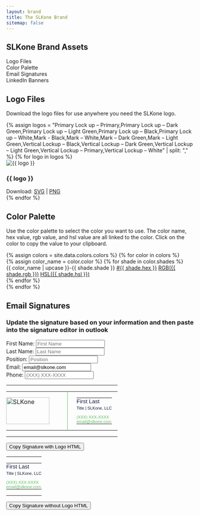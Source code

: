 ```yaml
---
layout: brand
title: The SLKone Brand
sitemap: false
---
```

<section id="toc" class="container mx-auto max-w-7xl py-20">
    <h2 class="text-4xl mb-12 font-display">SLKone Brand Assets</h2>
    <ul class="prose dark:prose-invert">
        <li><a href="#logo-downloads">Logo Files</a></li>
        <li><a href="#color-palette">Color Palette</a></li>
        <li><a href="#email-signatures">Email Signatures</a></li>
        <li><a href="#linkedin">LinkedIn Banners</a></li>
    </ul>
</section>
<script src="https://cdnjs.cloudflare.com/ajax/libs/html2canvas/1.4.1/html2canvas.min.js"></script>
<script>
document.addEventListener('click', function(event) {
    if (event.target.classList.contains('download-png')) {
        const targetId = event.target.getAttribute('data-target');
        const div = document.getElementById(targetId);
        
        if (div) {
            html2canvas(div).then(canvas => {
                const link = document.createElement('a');
                link.download = `${targetId}-image.png`;
                link.href = canvas.toDataURL('image/png');
                link.click();
            });
        }
    }
});
</script>
<script>
    function copyToClipboard(targetId) {
        const element = document.getElementById(targetId);
        if (element) {
            const range = document.createRange();
            range.selectNodeContents(element);
            const selection = window.getSelection();
            selection.removeAllRanges();
            selection.addRange(range);
            document.execCommand('copy');
            alert(`Copied: ${element.innerHTML}`);
        } else {
            alert('Element not found');
        }
    }
</script>
<section id="logo-downloads" class="py-20 container mx-auto max-w-7xl">
    <h2 class="text-4xl mb-12 font-display">Logo Files</h2>
    <p class="mb-8 text-xl">Download the logo files for use anywhere you need the SLKone logo.</p>
    <div class="grid grid-cols-2 gap-8">
        {% assign logos = "Primary Lock up – Primary,Primary Lock up – Dark Green,Primary Lock up – Light Green,Primary Lock up – Black,Primary Lock up – White,Mark - Black,Mark – White,Mark – Dark Green,Mark – Light Green,Vertical Lockup – Black,Vertical Lockup – Dark Green,Vertical Lockup – Light Green,Vertical Lockup – Primary,Vertical Lockup – White" | split: "," %}
        {% for logo in logos %}
        <div class="mb-8 bg-slate-100 dark:bg-currant-300 p-8 rounded-xl text-center">
            <img src="{{ '/assets/images/logo/svg/' | append: logo | append: '.svg' }}" alt="{{ logo }}" class="h-32 w-auto mx-auto">
            <h3 class="py-4 text-xl">{{ logo }}</h3>
            <div>
            Download: <a class="text-emerald dark:text-forest" href="{{ '/assets/images/logo/svg/' | append: logo | append: '.svg' }}">SVG</a> | <a class="text-emerald dark:text-forest" href="{{ '/assets/images/logo/png/' | append: logo | append: '.png' }}">PNG</a>
            </div>
        </div>
        {% endfor %}
    </div>
</section>
<section id="color-palette" class="py-20 container mx-auto max-w-7xl">
    <h2 class="text-4xl mb-12 font-display">Color Palette</h2>
    <p class="mb-8 text-xl">Use the color palette to select the color you want to use. The color name, hex value, rgb value, and hsl value are all linked to the color. Click on the color to copy the value to your clipboard.</p>
    <div class="grid grid-cols-1 gap-8">
        {% assign colors = site.data.colors.colors %}
        {% for color in colors %}
            <div class="flex items-center">
                {% assign color_name = color.color %}
                {% for shade in color.shades %}
                    <div class="text-center">
                        <div class="bg-{{ color_name | downcase }}-{{ shade.shade }} w-full h-20 block cursor-pointer mb-2" onclick="copyToClipboard('{{ color_name }}-{{ shade.shade }}-hex')"></div>
                        <span class="ml-2 text-sm block">{{ color_name | upcase }}-{{ shade.shade }}</span>
                        <a href="#" class="ml-2 text-sm block" onclick="copyToClipboard('{{ color_name }}-{{ shade.shade }}-hex')">#<span id="{{ color_name }}-{{ shade.shade }}-hex">{{ shade.hex }}</span></a> 
                        <a href="#" class="ml-2 text-sm block" onclick="copyToClipboard('{{ color_name }}-{{ shade.shade }}-rgb')">RGB(<span id="{{ color_name }}-{{ shade.shade }}-rgb">{{ shade.rgb }}</span>)</a> 
                        <a href="#" class="ml-2 text-sm block" onclick="copyToClipboard('{{ color_name }}-{{ shade.shade }}-hsl')">HSL(<span id="{{ color_name }}-{{ shade.shade }}-hsl">{{ shade.hsl }}</span>)</a>
                    </div>
                {% endfor %}
            </div>
        {% endfor %}
    </div>
</section>

<section id="email-signatures" class="py-20 container mx-auto max-w-7xl">
    <h2 class="text-4xl mb-12 font-display">Email Signatures</h2>
    <div class="flex flex-col mb-8">
        <h3 class="text-xl mb-4">Update the signature based on your information and then paste into the signature editor in outlook </h3>
        <div class="grid grid-cols-2 gap-8">
            <div>
                <label for="first-name" class="block">First Name:</label>
                <input type="text" id="first-name" class="border p-2 w-full text-currant" placeholder="First Name" oninput="updateSignature()">
            </div>
            <div>
                <label for="last-name" class="block">Last Name:</label>
                <input type="text" id="last-name" class="border p-2 w-full text-currant" placeholder="Last Name" oninput="updateSignature()">
            </div>
            <div>
                <label for="position" class="block">Position:</label>
                <input type="text" id="position" class="border p-2 w-full text-currant" placeholder="Position" oninput="updateSignature()">
            </div>
            <div>
                <label for="email" class="block">Email:</label>
                <input type="email" id="email" class="border p-2 w-full text-currant" value="email@slkone.com" oninput="updateSignature()" required>
            </div>
            <div>
                <label for="phone" class="block">Phone:</label>
                <input type="text" id="phone" class="border p-2 w-full text-currant" placeholder="(XXX) XXX-XXXX" oninput="this.value = this.value.replace(/[^0-9]/g, '').replace(/(\d{3})(\d)/, '($1) $2').replace(/(\d{3})(\d{4})$/, '$1-$2'); updateSignature();">
            </div>
        </div>
    </div>
    <div class="grid grid-cols-2 gap-8">
        <div class="mb-4">
            <div id="with-logo" class="bg-white p-8 rounded-xl">
                <table id="email" width="340" cellspacing="0" cellpadding="0" border="0">
                    <tr style="border:0;padding:0;">
                        <td style="border:0;padding:0;">
                            <table cellspacing="0" cellpadding="0" border="0">
                                <tr style="border:0;padding:0;">
                                    <td valign="top" width="140" height="72" style="padding:0 24px 0 0; vertical-align: middle; border:0;">
                                        <a href="http://slk.one" target="_blank"><img alt="SLKone" width="116" height="72px" style="margin-right: 24px;width:116px; height: 72px; vertical-align: middle;" src="https://slkone.com/assets/images/logo/email.png" /></a>
                                    </td>
                                    <td style="padding:0 15px 0 24px;vertical-align: top; border:0; border-left: 1px solid #5DBC5B;" valign="top">
                                        <table cellspacing="0" cellpadding="0" border="0" style="line-height: 1.1;">
                                            <tr style="border:0;padding:0;">
                                                <td style="border:0;padding:0;">
                                                    <div id="with-logo-name" style="font: 15px arial, helvetica, sans-serif;color:#161A41;">First Last</div>
                                                </td>
                                            </tr>
                                            <tr style="border:0;padding:0;">
                                                <td style="padding: 4px 0 12px;border:0;">
                                                    <div id="with-logo-position" style="font: 11px arial, helvetica, sans-serif;color:#161A41;">Title | SLKone, LLC</div>
                                                </td>
                                            </tr>
                                            <tr style="padding: 0;border:0;">
                                                <td style="border:0;padding:0;">
                                                    <div id="with-logo-phone" style="color: #5DBC5B;border:0;padding:0;font: 11px arial, helvetica, sans-serif;text-decoration: none;">(XXX) XXX-XXXX</div>
                                                </td>
                                            </tr>
                                            <tr style="padding: 0;border:0;">
                                                <td style="border:0;padding:0;">
                                                    <div id="with-logo-email" style="color: #5DBC5B;border:0;padding:0;font: 11px arial, helvetica, sans-serif;text-decoration: none;">email@slkone.com</div>
                                                </td>
                                            </tr>
                                        </table>
                                    </td>
                                </tr>
                            </table>
                        </td>
                    </tr>
                </table>
            </div>
            <button class="bg-emerald text-white p-2 rounded mt-4" onclick="copyToClipboard('with-logo')">Copy Signature with Logo HTML</button>
        </div>
        <div class="mb-4">
            <div id="without-logo" class="bg-white p-8 rounded-xl">
                <table id="email" width="340" cellspacing="0" cellpadding="0" border="0">
                    <tr style="border:0;padding:0;">
                        <td style="border:0;padding:0;">
                            <table cellspacing="0" cellpadding="0" border="0" style="line-height: 1.1;">
                                <tr style="border:0;padding:0;">
                                    <td style="border:0;padding:0;">
                                        <div id="without-logo-name" style="font: 15px arial, helvetica, sans-serif;color:#161A41;">First Last</div>
                                    </td>
                                </tr>
                                <tr style="border:0;padding:0;">
                                    <td style="padding: 4px 0 12px;border:0;">
                                        <div id="without-logo-position" style="font: 11px arial, helvetica, sans-serif;color:#161A41;">Title | SLKone, LLC</div>
                                    </td>
                                </tr>
                                <tr style="padding: 0;border:0;">
                                    <td style="border:0;padding:0;">
                                        <div id="without-logo-phone" style="color: #5DBC5B;border:0;padding:0;font: 11px arial, helvetica, sans-serif;text-decoration: none;">(XXX) XXX-XXXX</div>
                                    </td>
                                </tr>
                                <tr style="padding: 0;border:0;">
                                    <td style="border:0;padding:0;">
                                        <div id="without-logo-email" style="color: #5DBC5B;border:0;padding:0;font: 11px arial, helvetica, sans-serif;text-decoration: none;">email@slkone.com</div>
                                    </td>
                                </tr>
                            </table>
                        </td>
                    </tr>
                </table>
            </div>
            <button class="bg-emerald text-white p-2 rounded mt-4" onclick="copyToClipboard('without-logo')">Copy Signature without Logo HTML</button>
        </div>
    </div>
    <script>
        function updateSignature() {
            const firstName = document.getElementById('first-name').value;
            const lastName = document.getElementById('last-name').value;
            const position = document.getElementById('position').value;
            const email = document.getElementById('email').value;
            const phone = document.getElementById('phone').value;

            document.getElementById('with-logo-name').innerText = `${firstName} ${lastName}`;
            document.getElementById('with-logo-position').innerText = `${position} | SLKone, LLC`;
            document.getElementById('with-logo-phone').innerText = phone || '(XXX) XXX-XXXX';
            document.getElementById('with-logo-email').innerText = email || 'email@slkone.com';

            document.getElementById('without-logo-name').innerText = `${firstName} ${lastName}`;
            document.getElementById('without-logo-position').innerText = `${position} | SLKone, LLC`;
            document.getElementById('without-logo-phone').innerText = phone || '(XXX) XXX-XXXX';
            document.getElementById('without-logo-email').innerText = email || 'email@slkone.com';
        }
    </script>
</section>
<section id="linkedin" class="flex flex-col justify-center items-center py-20">
    <div class="container mx-auto max-w-7xl">
        <h2 class="text-4xl mb-12 font-display">LinkedIn Banners</h2>
        <div class="mb-8 w-full">
            <form id="banner-text-form" class="w-1/2">
                <label for="banner-text" class="mb-2 text-lg">Update Banner Text:</label>
                <input 
                    type="text" 
                    id="banner-text" 
                    name="banner-text" 
                    class="w-full p-2 border border-gray-300 rounded text-currant" 
                    placeholder="Enter new banner text"
                >
            </form>
        </div>
        <div class="mb-8">
            <label for="background-selector" class="mb-2 text-lg">Select Background:</label>
            <select id="background-selector" class="w-full p-2 border border-gray-300 rounded text-currant">
                <option value="white" data-logo="{{ '/assets/images/logo/png/Primary Lock up – Primary.png' }}" data-text-color="text-currant">White</option>
                <option value="currant" data-logo="{{ '/assets/images/logo/png/Primary Lock up – Light Green.png' }}" data-text-color="text-white">Currant</option>
                <option value="emerald" data-logo="{{ '/assets/images/logo/png/Primary Lock up – White.png' }}" data-text-color="text-white">Emerald</option>
            </select>
        </div>
    </div>
    <div class="mb-8" style="width: 1584px; height: 396px;">
        <div id="linkedin-bg" class="bg-white overflow-hidden relative z-[-1] flex flex-row items-center justify-end p-16 text-right w-[1584px] h-[396px]">
            <canvas
                class="windmap-canvas absolute w-screen h-full left-0 z-0"
                data-num-streamlines="100"
                data-num-animated="0"
                data-num-colors="3"
                data-opacity="0.75"
                data-scale="0.00015"
            ></canvas>
            <h2 id="linkedin-banner-text" class="linkedin-banner-text text-currant mr-16 z-10 ml-[400px] text-right absolute mr-[256px] text-5xl font-display" style="text-align:right">Bridge strategy to measurable success</h2>
            <img id="linkedin-logo" src="{{ '/assets/images/logo/png/Primary Lock up – Primary.png' }}" alt="{{ site.title }}" class="h-32 w-auto z-10 absolute">
        </div>
    </div>
    <button class="download-png bg-emerald text-white text-2xl transition-all p-4 rounded-full px-8 duration-300 hover:bg-emerald-500 mb-8" data-target="linkedin-bg">
        Download as PNG
    </button>
    <script>
        document.getElementById('banner-text').addEventListener('input', function(event) {
            const newText = event.target.value;
            const bannerTexts = document.querySelectorAll('.linkedin-banner-text');
            bannerTexts.forEach(function(h2) {
                h2.textContent = newText;
            });
        });

        document.getElementById('background-selector').addEventListener('change', function(event) {
            const selectedOption = event.target.options[event.target.selectedIndex];
            const bgColor = selectedOption.value;
            const logoSrc = selectedOption.getAttribute('data-logo');
            const textColorClass = selectedOption.getAttribute('data-text-color');

            const linkedinBg = document.getElementById('linkedin-bg');
            linkedinBg.className = `overflow-hidden relative z-[-1] flex flex-row items-center justify-end p-16 text-right w-[1584px] h-[396px] bg-${bgColor}`;

            const linkedinLogo = document.getElementById('linkedin-logo');
            linkedinLogo.src = logoSrc;

            const linkedinBannerText = document.getElementById('linkedin-banner-text');
            linkedinBannerText.className = `linkedin-banner-text ${textColorClass} mr-16 z-10 ml-[400px] text-right absolute mr-[256px]`;
        });
    </script>
</section>
